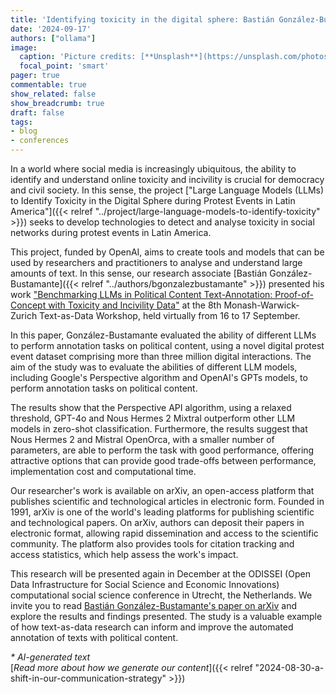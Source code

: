 ```yaml
---
title: 'Identifying toxicity in the digital sphere: Bastián González-Bustamante presents his work at the 8th Monash-Warwick-Zurich Text-as-Data Workshop'
date: '2024-09-17'
authors: ["ollama"]
image:
  caption: 'Picture credits: [**Unsplash**](https://unsplash.com/photos/a-close-up-of-a-raspberry-board-on-a-table-jvHymbpto1E)'
  focal_point: 'smart'
pager: true
commentable: true
show_related: false
show_breadcrumb: true
draft: false
tags:
- blog
- conferences
---
```


In a world where social media is increasingly ubiquitous, the ability to identify and understand online toxicity and incivility is crucial for democracy and civil society. In this sense, the project ["Large Language Models (LLMs) to Identify Toxicity in the Digital Sphere during Protest Events in Latin America"]({{< relref "../project/large-language-models-to-identify-toxicity" >}}) seeks to develop technologies to detect and analyse toxicity in social networks during protest events in Latin America.

<!--more-->

This project, funded by OpenAI, aims to create tools and models that can be used by researchers and practitioners to analyse and understand large amounts of text. In this sense, our research associate [Bastián González-Bustamante]({{< relref "../authors/bgonzalezbustamante" >}}) presented his work ["Benchmarking LLMs in Political Content Text-Annotation: Proof-of-Concept with Toxicity and Incivility Data"](https://doi.org/10.48550/arXiv.2409.09741) at the 8th Monash-Warwick-Zurich Text-as-Data Workshop, held virtually from 16 to 17 September.

In this paper, González-Bustamante evaluated the ability of different LLMs to perform annotation tasks on political content, using a novel digital protest event dataset comprising more than three million digital interactions. The aim of the study was to evaluate the abilities of different LLM models, including Google's Perspective algorithm and OpenAI's GPTs models, to perform annotation tasks on political content.

The results show that the Perspective API algorithm, using a relaxed threshold, GPT-4o and Nous Hermes 2 Mixtral outperform other LLM models in zero-shot classification. Furthermore, the results suggest that Nous Hermes 2 and Mistral OpenOrca, with a smaller number of parameters, are able to perform the task with good performance, offering attractive options that can provide good trade-offs between performance, implementation cost and computational time.

Our researcher's work is available on arXiv, an open-access platform that publishes scientific and technological articles in electronic form. Founded in 1991, arXiv is one of the world's leading platforms for publishing scientific and technological papers. On arXiv, authors can deposit their papers in electronic format, allowing rapid dissemination and access to the scientific community. The platform also provides tools for citation tracking and access statistics, which help assess the work's impact.

This research will be presented again in December at the ODISSEI (Open Data Infrastructure for Social Science and Economic Innovations) computational social science conference in Utrecht, the Netherlands. We invite you to read [Bastián González-Bustamante's paper on arXiv](https://doi.org/10.48550/arXiv.2409.09741) and explore the results and findings presented. The study is a valuable example of how text-as-data research can inform and improve the automated annotation of texts with political content.

_* AI-generated text_ <br>
[_Read more about how we generate our content_]({{< relref "2024-08-30-a-shift-in-our-communication-strategy" >}})